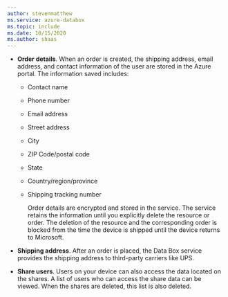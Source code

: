 ```yaml
---
author: stevenmatthew
ms.service: azure-databox
ms.topic: include
ms.date: 10/15/2020
ms.author: shaas
---
```


- **Order details**. When an order is created, the shipping address, email address, and contact information of the user are stored in the Azure portal. The information saved includes:
  - Contact name
  - Phone number
  - Email address
  - Street address
  - City
  - ZIP Code/postal code
  - State
  - Country/region/province
  - Shipping tracking number

    Order details are encrypted and stored in the service. The service retains the information until you explicitly delete the resource or order. The deletion of the resource and the corresponding order is blocked from the time the device is shipped until the device returns to Microsoft.

- **Shipping address**. After an order is placed, the Data Box service provides the shipping address to third-party carriers like UPS.

- **Share users**. Users on your device can also access the data located on the shares. A list of users who can access the share data can be viewed. When the shares are deleted, this list is also deleted.
